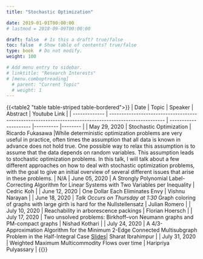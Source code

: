 ```yaml
---
title: "Stochastic Optimization"

date: 2019-01-01T00:00:00
# lastmod = 2018-09-09T00:00:00

draft: false  # Is this a draft? true/false
toc: false  # Show table of contents? true/false
type: book  # Do not modify.
weight: 100

# Add menu entry to sidebar.
# linktitle: "Research Interests"
# [menu.comboptreading]
  # parent: "Current Topic"
  # weight: 1
---
```


<!-- _After a brief hiatus to sort things out due to the COVID-19 pandemic, the CombOpt reading group is continuing its "Research Interests" series in Spring term 2020._

This term our reading group will be exploring the various research interests of students and faculty working on problems related to combinatorial optimization. If you would like to present on your recent work or a paper you find interesting please let one of the organizers know. This is a great opportunity to learn what other people working in combinatorial optimization are studying and to encourage collaboration. -->

<!-- __Schedule__ -->

<!-- Spring 2020 Active Schedule. Playlist for previously recorded talks [here](https://www.youtube.com/playlist?list=PL8UC-bwQca_ioFzpmUjOW5atbdg-1VvCG). -->

{{<table2 "table table-striped table-bordered">}}
| Date          | Topic                                                                                                 | Speaker             | Abstract | Youtube Link |
| ------------- | ----------------------------------------------------------------------------------------------------- | --------------------- |---------- |-------- |
| May 29, 2020  | Stochastic Optimization              | Ricardo Fukasawa      |While deterministic optimization problems are very useful in practice, often times the assumption that all data is known in advance does not hold true. One possible way to relax this assumption is to assume that the data depends on random variables. This assumption leads to stochastic optimization problems. In this talk, I will talk about a few different approaches on how to deal with stochastic optimization problems, with the goal to give an initial overview of several different issues that arise in these problems. | N/A
| June 05, 2020 | A Strongly Polynomial Label-Correcting Algorithm for Linear Systems with Two Variables per Inequality | Cedric Koh            |
| June 12, 2020 | One Dollar Each Eliminates Envy                                                                       | Vishnu Narayan        |
| June 18, 2020 | _*Talk Occurs on Thursday at 1:30*_ Graph coloring of graphs with large girth is hard for the Nullstellensatz                                                                                                 | Julian Romero         |
| July 10, 2020 | Reachability in arborescence packings                                                                 | Florian Hoersch       |
| July 17, 2020 | Two unsolved problems: Birkhoff–von Neumann graphs and PM-compact graphs                              | Nishad Kothari        |
| July 24, 2020 | A 4/3-Approximation Algorithm for the Minimum 2-Edge Connected Multisubgraph Problem in the Half-Integral Case [Slides](https://www.wjtoth.com/comboptreading/sharat-talk-s2020.pdf)| Sharat Ibrahimpur |
| July 31, 2020 | Weighted Maximum Multicommodity Flows over time                                                       | Haripriya Pulyassary  |
{{</table2>}}
